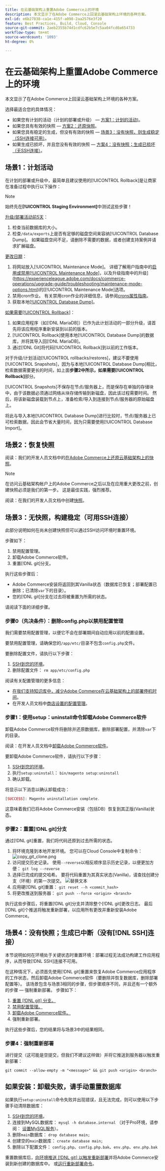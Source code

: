 ```yaml
---
title: 在云基础架构上重置Adobe Commerce上的环境
description: 本文显示了在Adobe Commerce上回滚云基础架构上环境的各种方案。
exl-id: e6b27838-ca1e-415f-a098-2aa2576e3f20
feature: Best Practices, Build, Cloud, Console
source-git-commit: 2aeb2355b74d1cdfc62b5e7c5aa04fcd0a654733
workflow-type: tm+mt
source-wordcount: '1093'
ht-degree: 0%

---
```


# 在云基础架构上重置Adobe Commerce上的环境

本文显示了在Adobe Commerce上回滚云基础架构上环境的各种方案。

选择最适合您的具体情况：

* 如果您有计划的活动（计划的部署或升级） — [方案1：计划的活动)](#scen1)。
* 如果您具有有效的快照 — [方案2：还原快照](#scen2)。
* 如果您具有稳定的生成，但没有有效的快照 — [场景3：没有快照，则生成稳定（SSH连接可用）](#scen3)。
* 如果生成已损坏，并且您没有有效的快照 — [方案4：没有快照；生成已损坏（无SSH连接）](#scen4)。

## 场景1：计划活动

在计划的部署或升级中，最简单且建议使用的[!UICONTROL Rollback]是让商家在准备过程中执行以下操作：

>[!NOTE]
>
>始终先在&#x200B;**[!UICONTROL Staging Environment]**&#x200B;中测试这些步骤！

<u>升级/部署活动前5天</u>：

1. 检查当前数据库的大小。
1. 检查`/data/exports`上是否有足够的磁盘空间来容纳[!UICONTROL Database Dump]。 如果磁盘空间不足，请删除不需要的数据，或者创建支持案例并请求扩展磁盘。

<u>更改日期</u>：

1. 将网站放入[!UICONTROL Maintenance Mode]。
详细了解用户指南中的[启用或禁用[!UICONTROL Maintenance Mode]](https://experienceleague.adobe.com/docs/commerce-operations/installation-guide/tutorials/maintenance-mode.html)，以及升级指南中的升级](https://experienceleague.adobe.com/docs/commerce-operations/upgrade-guide/troubleshooting/maintenance-mode-options.html)的[[!UICONTROL Maintenance Mode]选项。
1. 禁用cron作业。 有关禁用cron作业的详细信息，请参阅[crons属性指南](<https://experienceleague.adobe.com/en/docs/commerce-cloud-service/user-guide/configure/app/properties/crons-property#disable-cron-jobs>)。
1. 获取本地[[!UICONTROL Database Dump]](https://experienceleague.adobe.com/docs/commerce-knowledge-base/kb/how-to/create-database-dump-on-cloud.html)。

<u>如果需要[!UICONTROL Rollback]</u>：

1. 如果应用程序（如[!DNL MariaDB]）已作为此计划活动的一部分升级，请首先将该应用程序重新安装到以前的版本。
1. [!UICONTROL Rollback]使用本地[!UICONTROL Database Dump]的数据库，并将其导入回[!DNL MariaDB]。
1. 通过[!DNL Git]将代码[!UICONTROL Rollback]到以前的工作版本。

对于升级/计划活动[!UICONTROL rollbacks/restores]，建议不要使用[!UICONTROL Snapshots]，因为与本地[!UICONTROL Database Dump]相比，检索数据需要更长的时间，如上面&#x200B;**步骤2中所示，如果需要[!UICONTROL Rollback]**&#x200B;部分。

[!UICONTROL Snapshots]不保存在节点/服务器上，而是保存在单独的存储块中，由于该数据必须通过网络从块存储传输到新磁盘，因此该过程需要时间。 然后，将该新磁盘装载到节点上，准备检索/导入到连接到节点/服务器的原始磁盘上。

将此与导入本地[!UICONTROL Database Dump]进行比较时，节点/服务器上已可检索数据，因此会节省大量时间，因为只需要使用[!UICONTROL Database Import]。

## 场景2：恢复快照

阅读：我们的开发人员文档中的[在Adobe Commerce上还原云基础架构上的快照](https://experienceleague.adobe.com/en/docs/commerce-cloud-service/user-guide/develop/storage/snapshots#restore-snapshot)。

>[!NOTE]
>
>在访问云基础架构帐户上的Adobe Commerce之后以及在应用重大更改之前，创建快照必须是我们的第一步。 这是最佳实践，强烈推荐。

阅读：在我们的开发人员文档中创建[快照](https://experienceleague.adobe.com/en/docs/commerce-cloud-service/user-guide/develop/storage/snapshots#create-snapshot)。

## 场景3：无快照，构建稳定（可用SSH连接）

此部分说明如何在尚未创建快照但可以通过SSH访问环境时重置环境。

步骤如下：

1. 禁用配置管理。
1. 卸载Adobe Commerce软件。
1. 重置[!DNL git]分支。

执行这些步骤后：

* Adobe Commerce安装将返回到其Vanilla状态（数据库已恢复；部署配置已删除；已清除`var`下的目录）。
* 您的[!DNL git]分支在过去将被重置为所需的状态。

请阅读下面的详细步骤。

### 步骤0（先决条件）：删除config.php以禁用配置管理

我们需要禁用配置管理，以便它不会在部署期间自动应用以前的配置设置。

要禁用配置管理，请确保您的`/app/etc/`目录不包含`config.php`文件。

要删除配置文件，请执行以下步骤：

1. [SSH到您的环境](https://experienceleague.adobe.com/docs/commerce-cloud-service/user-guide/develop/secure-connections.html)。
1. 删除配置文件： `rm app/etc/config.php`

阅读有关配置管理的更多信息：

* [在我们支持知识库中，减少Adobe Commerce在云基础架构上的部署停机时间](/help/how-to/general/magento-cloud-reduce-deployment-downtime-with-configuration-management.md)。
* 在开发人员文档中[商店设置的配置管理](https://experienceleague.adobe.com/docs/commerce-cloud-service/user-guide/configure-store/store-settings.html)。

### 步骤1：使用setup：uninstall命令卸载Adobe Commerce软件


卸载Adobe Commerce软件将删除并还原数据库，删除部署配置，并清除`var`下的目录。

阅读：在开发人员文档中[卸载Adobe Commerce软件](https://experienceleague.adobe.com/docs/commerce-operations/installation-guide/tutorials/uninstall.html)。

要卸载Adobe Commerce软件，请执行以下步骤：

1. [SSH到您的环境](https://experienceleague.adobe.com/docs/commerce-cloud-service/user-guide/develop/secure-connections.html)。
1. 执行`setup:uninstall`： `bin/magento setup:uninstall`
1. 确认卸载。

将显示以下消息以确认卸载成功：

```php
[SUCCESS]: Magento uninstallation complete.
```

这意味着我们已将Adobe Commerce安装（包括DB）恢复到其正版(Vanilla)状态。

### 步骤2：重置[!DNL git]分支

通过[!DNL git]重置，我们将代码还原到过去所需的状态。

1. 将环境克隆到本地开发环境。 您可以在Cloud Console中复制命令：    ![copy_git_clone.png](assets/copy_git_clone.png)
1. 访问提交历史记录。 使用`--reverse`以相反顺序显示历史记录，以便更加方便： `git log --reverse`
1. 选择已完成的提交哈希。 要将代码重置为其真实状态(Vanilla)，请查找创建分支（环境）的第一次提交。
   ![替换文本](image.png)
1. 应用硬[!DNL git]重置： `git reset --h <commit_hash>`
1. 将更改推送到服务器： `git push --force <origin> <branch>`

执行这些步骤后，将重置[!DNL git]分支并清除整个[!DNL git]更改日志。 最后[!DNL git]个推送将触发重新部署，以应用所有更改并重新安装Adobe Commerce。

## 场景4：没有快照；生成已中断（没有[!DNL SSH]连接）

本节说明如何在环境处于关键状态时重置环境：部署过程无法成功构建工作应用程序，从而导致[!DNL SSH]连接不可用。

在这种情况下，必须首先使用[!DNL git]重置来恢复Adobe Commerce应用程序的工作状态，然后卸载Adobe Commerce软件（要删除并恢复数据库，删除部署配置等）。 该场景包含与场景3相同的步骤，但步骤顺序不同，并且还有一个额外的步骤 — 强制重新部署。 步骤如下：

1. [重置 [!DNL git] 分支。](/help/how-to/general/reset-environment-on-cloud.md#reset-git-branch)
1. [禁用配置管理。](/help/how-to/general/reset-environment-on-cloud.md#disable_config_management)
1. [卸载Adobe Commerce软件。](/help/how-to/general/reset-environment-on-cloud.md#setup-uninstall)
1. 强制重新部署。

执行这些步骤后，您的结果将与场景3中的结果相同。

### 步骤4：强制重新部署

进行提交（这可能是空提交，但我们不建议这样做）并将它推送到服务器以触发重新部署：

```git
git commit --allow-empty -m "<message>" && git push <origin> <branch>
```

## 如果安装：卸载失败，请手动重置数据库

如果执行`setup:uninstall`命令失败并出现错误，且无法完成，则可以使用以下步骤手动清除数据库：

1. [SSH到您的环境](https://experienceleague.adobe.com/docs/commerce-cloud-service/user-guide/develop/secure-connections.html)。
1. 连接到MySQL数据库： `mysql -h database.internal` （对于Pro环境，请参阅： [设置MySQL服务](https://experienceleague.adobe.com/docs/commerce-cloud-service/user-guide/configure/service/mysql.html)）。
1. 删除`main`数据库： `drop database main;`
1. 创建空的`main`数据库： `create database main;`
1. 删除以下配置文件： `config.php`、`config.php.bak`、`env.php`、`env.php.bak`

重置数据库后，[向环境推送 [!DNL git] 以触发重新部署](https://experienceleague.adobe.com/docs/commerce-operations/configuration-guide/deployment/examples/example-using-cli.html)并将Adobe Commerce安装到新创建的数据库中。 或[运行重新部署命令](https://experienceleague.adobe.com/docs/commerce-cloud-service/user-guide/dev-tools/cloud-cli.html#environment-commands)。
